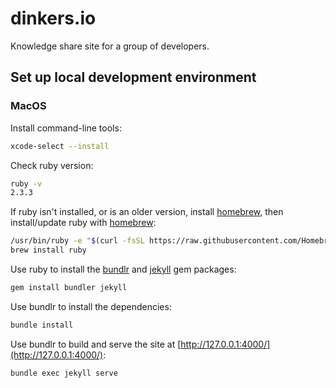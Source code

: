 # dinkers.io

Knowledge share site for a group of developers.

## Set up local development environment

### MacOS

Install command-line tools:

```bash
xcode-select --install
```

Check ruby version:

```bash
ruby -v
2.3.3
```

If ruby isn't installed, or is an older version, install [homebrew](https://brew.sh), then install/update ruby with [homebrew](https://brew.sh):

```bash
/usr/bin/ruby -e "$(curl -fsSL https://raw.githubusercontent.com/Homebrew/install/master/install)"
brew install ruby
```

Use ruby to install the [bundlr](https://bundler.io) and [jekyll](https://jekyllrb.com) gem packages:

```bash
gem install bundler jekyll
```

Use bundlr to install the dependencies:

```bash
bundle install
```

Use bundlr to build and serve the site at [http://127.0.0.1:4000/](http://127.0.0.1:4000/):

```bash
bundle exec jekyll serve
```